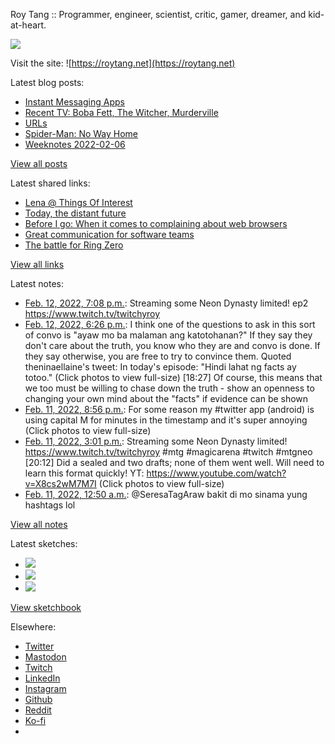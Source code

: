 Roy Tang :: Programmer, engineer, scientist, critic, gamer, dreamer, and kid-at-heart.

![](https://roytang.net/static/img/profile.jpg)

Visit the site: ![https://roytang.net](https://roytang.net)

Latest blog posts:

- [Instant Messaging Apps](https://roytang.net/2022/02/im-apps/)
- [Recent TV: Boba Fett, The Witcher, Murderville](https://roytang.net/2022/02/tv-bobafett-witcher2-murderville/)
- [URLs](https://roytang.net/2022/02/urls/)
- [Spider-Man: No Way Home](https://roytang.net/2022/02/spider-man-no-way-home/)
- [Weeknotes 2022-02-06](https://roytang.net/2022/02/weeknotes-02-06/)

[View all posts](https://roytang.net/blog)

Latest shared links:

- [Lena @ Things Of Interest](https://roytang.net/2022/02/7ed0777d44863e8b7c8959f4cf5092f3/)
- [Today, the distant future](https://roytang.net/2022/02/today-the-distant-future/)
- [Before I go: When it comes to complaining about web browsers](https://roytang.net/2022/02/before-i-go-when-it-comes-to-complaining-about-web-browsers/)
- [Great communication for software teams](https://roytang.net/2022/02/great-communication-for-software-teams/)
- [The battle for Ring Zero](https://roytang.net/2022/02/53bffc4436680de15607f689fb2af44b/)

[View all links](https://roytang.net/links)

Latest notes:

- [Feb. 12, 2022, 7:08 p.m.](https://roytang.net/2022/02/1492455575069900805/): Streaming some Neon Dynasty limited! ep2 https://www.twitch.tv/twitchyroy
- [Feb. 12, 2022, 6:26 p.m.](https://roytang.net/2022/02/1492444974561914882/): I think one of the questions to ask in this sort of convo is &quot;ayaw mo ba malaman ang katotohanan?&quot; If they say they don&#x27;t care about the truth, you know who they are and convo is done. If they say otherwise, you are free to try to convince them. Quoted theninaellaine&#x27;s tweet: In today&#x27;s episode: &quot;Hindi lahat ng facts ay totoo.&quot; (Click photos to view full-size) [18:27] Of course, this means that we too must be willing to chase down the truth - show an openness to changing your own mind about the &quot;facts&quot; if evidence can be shown
- [Feb. 11, 2022, 8:56 p.m.](https://roytang.net/2022/02/1492120265337171970/): For some reason my #twitter app (android) is using capital M for minutes in the timestamp and it&#x27;s super annoying (Click photos to view full-size)
- [Feb. 11, 2022, 3:01 p.m.](https://roytang.net/2022/02/1492031006601322504/): Streaming some Neon Dynasty limited! https://www.twitch.tv/twitchyroy #mtg #magicarena #twitch #mtgneo [20:12] Did a sealed and two drafts; none of them went well. Will need to learn this format quickly! YT: https://www.youtube.com/watch?v=X8cs2wM7M7I (Click photos to view full-size)
- [Feb. 11, 2022, 12:50 a.m.](https://roytang.net/2022/02/1491816923234926592/): @SeresaTagAraw bakit di mo sinama yung hashtags lol

[View all notes](https://roytang.net/notes)

Latest sketches:


- ![](https://roytang.net/media/cache/eb/6d/eb6d42690e16874c36049dccfd32b06d.jpg)
- ![](https://roytang.net/media/cache/6c/d5/6cd5b41f73d41026b3f65beeac28a6af.jpg)
- ![](https://roytang.net/media/cache/e5/da/e5da975ee2fed5a25dba802aa7d5ad1c.jpg)

[View sketchbook](https://roytang.net/albums/sketchbook)


Elsewhere:

- [Twitter](https://twitter.com/roytang)
- [Mastodon](https://mastodon.technology/@roytang)
- [Twitch](https://twitch.tv/twitchyroy)
- [LinkedIn](https://www.linkedin.com/in/roytang)
- [Instagram](https://instagram.com/roytang0400)
- [Github](https://github.com/roytang)
- [Reddit](https://reddit.com/u/hungryroy)
- [Ko-fi](https://ko-fi.com/roytang)
- [](mailto:hello@roytang.net)
